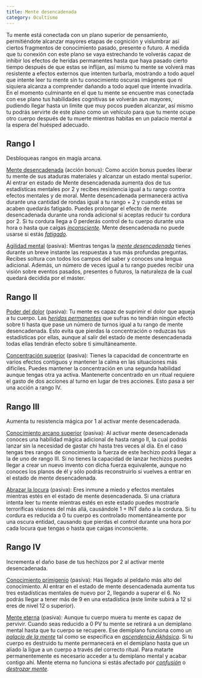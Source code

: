 ```yaml
---
title: Mente desencadenada
category: Ocultismo
---
```


Tu mente está conectada con un plano superior de pensamiento, permitiéndote alcanzar mayores etapas de cognición y vislumbrar así ciertos fragmentos de conocimiento pasado, presente o futuro. A medida que tu conexión con este plano se vaya estrechando te volverás capaz de inhibir los efectos de heridas permanentes hasta que haya pasado cierto tiempo después de que estas se inflijan, así mismo tu mente se volverá mas resistente a efectos externos que intenten turbarla, mostrando a todo aquel que intente leer tu mente sin tu conocimiento oscuras imágenes que ni siquiera alcanza a comprender dañando a todo aquel que intente invadirla. En el momento culminante en el que tu mente se encuentre mas conectada con ese plano tus habilidades cognitivas se volverán aun mayores, pudiendo llegar hasta un límite que muy pocos pueden alcanzar, así mismo tu podrás servirte de este plano como un vehículo para que tu mente ocupe otro cuerpo después de tu muerte mientras habitas  en un palacio mental a la espera del huésped adecuado.

## Rango I

Desbloqueas rangos en magia arcana.

<u>Mente desencadenada</u> (acción bonus): Como acción bonus puedes liberar tu mente de sus ataduras materiales y alcanzar un estado mental superior. Al entrar en estado de Mente desencadenada aumenta dos de tus estadísticas mentales por 2 y recibes resistencia igual a tu rango contra efectos mentales y de moral. Mente desencadenada permanecerá activa durante una cantidad de rondas igual a tu rango + 2 y cuando estas se acaben quedarás fatigado. Puedes prolongar el efecto de mente desencadenada durante una ronda adicional si aceptas reducir tu cordura por 2. Si tu cordura llega a 0 perderás control de tu cuerpo durante una hora o hasta que caigas *[inconsciente](https://raldamain.com/rules/Reglas%20principales/Efectos%20de%20estado.html#inconsciente)*. Mente desencadenada no puede usarse si estás *[fatigado](https://raldamain.com/rules/Reglas%20principales/Efectos%20de%20estado.html#fatigada)*.

<u>Agilidad mental</u> (pasiva): Mientras tengas la *[mente desencadenada](https://raldamain.com/rules/Rangos/Ocultismo/mente%20desencadenada.html)* tienes durante un breve instante las respuestas a tus más profundas preguntas. Recibes soltura con todos los campos del saber y conoces una lengua adicional. Además, un número de veces igual a tu rango puedes recibir una visión sobre eventos pasados, presentes o futuros, la naturaleza de la cual quedará decidida por el máster. 

## Rango II

<u>Poder del dolor</u> (pasiva): Tu mente es capaz de suprimir el dolor que aqueja a tu cuerpo. Las *[heridas permanentes](https://raldamain.com/rules/Reglas%20principales/Heridas%20permanentes.html)* que sufras no tendrán ningún efecto sobre ti hasta que pase un número de turnos igual a tu rango de mente desencadenada. Esto evita que pierdas la concentración o reduzcas tus estadísticas por ellas, aunque al salir del estado de mente desencadenada todas ellas tendrán efecto sobre ti simultáneamente.

<u>Concentración superior</u> (pasiva): Tienes la capacidad de concentrarte en varios efectos contiguos y mantener la calma en las situaciones más difíciles. Puedes mantener la concentración en una segunda habilidad aunque tengas otra ya activa. Mantenerte concentrado en un ritual requiere el gasto de dos acciones al turno en lugar de tres acciones. Esto pasa a ser una acción a rango IV.

## Rango III

Aumenta tu resistencia mágica por 1 al activar mente desencadenada.

<u>Conocimiento arcano superior</u> (pasiva): Al activar mente desencadenada conoces una habilidad mágica adicional de hasta rango II, la cual podrás lanzar sin la necesidad de gastar chi hasta tres veces al día. En el caso tengas tres rangos de conocimiento la fuerza de este hechizo podrá llegar a la de uno de rango III. Si no tienes la capacidad de lanzar hechizos puedes llegar a crear un nuevo invento con dicha fuerza equivalente, aunque no conoces los planos de él y sólo podrás reconstruirlo si vuelves a entrar en el estado de mente desencadenada.

<u>Abrazar la locura</u> (pasiva): Eres inmune a miedo y efectos mentales mientras estés en el estado de mente desencadenada. Si una criatura intenta leer tu mente mientras estés en este estado puedes mostrarle terroríficas visiones del más allá, causándole 1 + INT daño a la cordura. Si tu cordura es reducida a 0 tu cuerpo es controlado momentáneamente por una oscura entidad, causando que pierdas el control durante una hora por cada locura que tengas o hasta que caigas inconsciente.

## Rango IV

Incrementa el daño base de tus hechizos por 2 al activar mente desencadenada.

<u>Conocimiento primigenio</u> (pasiva): Has llegado al peldaño más alto del conocimiento. Al entrar en el estado de mente desencadenada aumenta tus tres estadísticas mentales de nuevo por 2, llegando a superar el 6. No podrás llegar a tener más de 9 en una estadística (este limite subirá a 12 si eres de nivel 12 o superior).

<u>Mente eterna</u> (pasiva): Aunque tu cuerpo muera tu mente es capaz de pervivir. Cuando seas reducido a 0 PV tu mente se retirará a un demiplano mental hasta que tu cuerpo se recupere. Ese demiplano funciona como un *[palacio de la mente](https://raldamain.com/rules/Rangos/Ascendencias/ascendencia%20akhasica.html#rango-v)* tal como se especifica en *[ascendencia Akhásica](https://raldamain.com/rules/Rangos/Ascendencias/ascendencia%20akhasica.html)*. Si tu cuerpo es destruido tu mente permanecerá en el demiplano hasta que un aliado la ligue a un cuerpo a través del correcto ritual. Para matarte permanentemente es necesario acceder a tu demiplano mental y acabar contigo ahí. Mente eterna no funciona si estás afectado por *[confusión](https://raldamain.com/rules/Reglas%20principales/Efectos%20de%20estado.html#confundida)* o *[destrozar mente](https://raldamain.com/rules/Rangos/Magia%20arcana/magia%20mental.html#rango-vi)*.